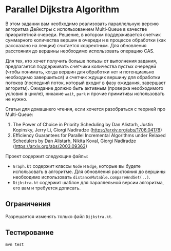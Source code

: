 # Parallel Dijkstra Algorithm

В этом задании вам необходимо реализовать параллельную версию алгоритма Дейкстры с использованием Multi-Queue в качестве приоритетной очереди. 
Решение, в котором поддерживается счетчик суммарного количества вершин в очереди и в процессе обработки (как рассказано на лекции) считается корректным.  Для обновления расстояния до вершины необходимо использовать операцию CAS. 

Для тех, кто хочет получить больше пользы от выполнения задания, предлагается поддерживать счетчики количества пустых очередей (чтобы понимать, когда вершин для обработки нет и потенциально необходимо завершиться) и счетчик ждущих вершину для обработки потоков (последний поток, который входит в фазу ожидания, завершает алгоритм). Ожидание должно быть активным (проверка необходимого условия в цикле), никакие `wait`, `park` и прочие примитивы использовать не нужно.

Статьи для домашнего чтения, если хочется разобраться с теорией про Multi-Queue:

1. The Power of Choice in Priority Scheduling by Dan Alistarh, Justin Kopinsky, Jerry Li, Giorgi Nadiradze (https://arxiv.org/abs/1706.04178)
2. Efficiency Guarantees for Parallel Incremental Algorithms under Relaxed Schedulers by Dan Alistarh, Nikita Koval, Giorgi Nadiradze (https://arxiv.org/abs/2003.09363)


Проект содержит следующие файлы:

* `Graph.kt` содержит классы `Node` и `Edge`, которые вы будете использовать в алгоритме. Для обновления расстояния до вершины необходимо использовать `distanceMutable.compareAndSet(..)`.
* `Dijkstra.kt` содержит шаблон для параллельной версии алгоритма, его вам и требуется дописать.


## Ограничения
Разрешается изменять только файл `Dijkstra.kt`.

## Тестирование

`mvn test`
